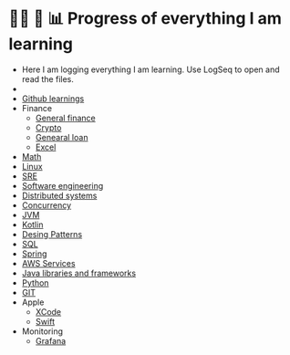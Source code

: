 # 👨‍💻 📝 📊 Progress of everything I am learning
- Here I am logging everything I am learning. Use LogSeq to open and read the files.
-
- [Github learnings](github.md)
- Finance
	- [General finance](finance/general_finance.md)
	- [Crypto](finance/crypto.md)
	- [Genearal loan](finance/loan.md)
	- [Excel](finance/excel.md)
- [Math](math.md)
- [Linux](linux.md)
- [SRE](sre.md)
- [Software engineering](software_engineering.md)
- [Distributed systems](distributed_systems.md)
- [Concurrency](concurrency.md)
- [JVM](jvm.md)
- [Kotlin](kotlin.md)
- [Desing Patterns](design_patterns.md)
- [SQL](sql.md)
- [Spring](spring.md)
- [AWS Services](aws_services.md)
- [Java libraries and frameworks](java_fx_and_libs.md)
- [Python](Python.md)
- [GIT](git.md)
- Apple
	- [XCode](apple/xcode.md)
	- [Swift](apple/swift.md)
- Monitoring
	- [Grafana](monitoring/grafana.md)